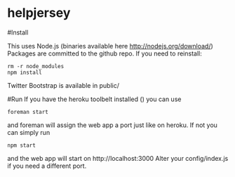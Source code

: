 helpjersey
==========


#Install

This uses Node.js (binaries available here http://nodejs.org/download/)
Packages are committed to the github repo. If you need to reinstall: 
    
    rm -r node_modules
    npm install

Twitter Bootstrap is available in public/

#Run
If you have the heroku toolbelt installed () you can use 

    foreman start

and foreman will assign the web app a port just like on heroku. If not 
you can simply run 

    npm start

and the web app will start on http://localhost:3000 Alter your config/index.js
if you need a different port.



